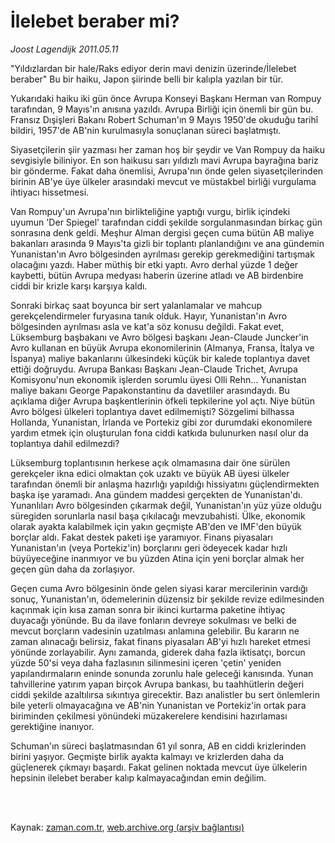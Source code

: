 # İlelebet beraber mi?

*Joost Lagendijk 2011.05.11*

<td class="columnist-detail">
<p>"Yıldızlardan bir hale/Raks ediyor derin mavi denizin üzerinde/İlelebet beraber" Bu bir haiku, Japon şiirinde belli bir kalıpla yazılan bir tür.</p>
<p>
<div id="haberMetinDiv">
<p>Yukarıdaki haiku iki gün önce Avrupa Konseyi Başkanı Herman van Rompuy tarafından, 9 Mayıs'ın anısına yazıldı. Avrupa Birliği için önemli bir gün bu. Fransız Dışişleri Bakanı Robert Schuman'ın 9 Mayıs 1950'de okuduğu tarihî bildiri, 1957'de AB'nin kurulmasıyla sonuçlanan süreci başlatmıştı.
<p>Siyasetçilerin şiir yazması her zaman hoş bir şeydir ve Van Rompuy da haiku sevgisiyle biliniyor. En son haikusu sarı yıldızlı mavi Avrupa bayrağına bariz bir gönderme. Fakat daha önemlisi, Avrupa'nın önde gelen siyasetçilerinden birinin AB'ye üye ülkeler arasındaki mevcut ve müstakbel birliği vurgulama ihtiyacı hissetmesi.
<p>Van Rompuy'un Avrupa'nın birlikteliğine yaptığı vurgu, birlik içindeki uyumun 'Der Spiegel' tarafından ciddi şekilde sorgulanmasından birkaç gün sonrasına denk geldi. Meşhur Alman dergisi geçen cuma bütün AB maliye bakanları arasında 9 Mayıs'ta gizli bir toplantı planlandığını ve ana gündemin Yunanistan'ın Avro bölgesinden ayrılması gerekip gerekmediğini tartışmak olacağını yazdı. Haber müthiş bir etki yaptı. Avro derhal yüzde 1 değer kaybetti, bütün Avrupa medyası haberin üzerine atladı ve AB birdenbire ciddi bir krizle karşı karşıya kaldı.
<p>Sonraki birkaç saat boyunca bir sert yalanlamalar ve mahcup gerekçelendirmeler furyasına tanık olduk. Hayır, Yunanistan'ın Avro bölgesinden ayrılması asla ve kat'a söz konusu değildi. Fakat evet, Lüksemburg başbakanı ve Avro bölgesi başkanı Jean-Claude Juncker'in Avro kullanan en büyük Avrupa ekonomilerinin (Almanya, Fransa, İtalya ve İspanya) maliye bakanlarını ülkesindeki küçük bir kalede toplantıya davet ettiği doğruydu. Avrupa Bankası Başkanı Jean-Claude Trichet, Avrupa Komisyonu'nun ekonomik işlerden sorumlu üyesi Olli Rehn... Yunanistan maliye bakanı George Papakonstantinu da davetliler arasındaydı. Bu açıklama diğer Avrupa başkentlerinin öfkeli tepkilerine yol açtı. Niye bütün Avro bölgesi ülkeleri toplantıya davet edilmemişti? Sözgelimi bilhassa Hollanda, Yunanistan, İrlanda ve Portekiz gibi zor durumdaki ekonomilere yardım etmek için oluşturulan fona ciddi katkıda bulunurken nasıl olur da toplantıya dahil edilmezdi?
<p>Lüksemburg toplantısının herkese açık olmamasına dair öne sürülen gerekçeler ikna edici olmaktan çok uzaktı ve büyük AB üyesi ülkeler tarafından önemli bir anlaşma hazırlığı yapıldığı hissiyatını güçlendirmekten başka işe yaramadı. Ana gündem maddesi gerçekten de Yunanistan'dı. Yunanlıları Avro bölgesinden çıkarmak değil, Yunanistan'ın yüz yüze olduğu süregiden sorunlarla nasıl başa çıkılacağı mevzubahisti. Ülke, ekonomik olarak ayakta kalabilmek için yakın geçmişte AB'den ve IMF'den büyük borçlar aldı. Fakat destek paketi işe yaramıyor. Finans piyasaları Yunanistan'ın (veya Portekiz'in) borçlarını geri ödeyecek kadar hızlı büyüyeceğine inanmıyor ve bu yüzden Atina için yeni borçlar almak her geçen gün daha da zorlaşıyor.
<p>Geçen cuma Avro bölgesinin önde gelen siyasi karar mercilerinin vardığı sonuç, Yunanistan'ın, ödemelerinin düzensiz bir şekilde revize edilmesinden kaçınmak için kısa zaman sonra bir ikinci kurtarma paketine ihtiyaç duyacağı yönünde. Bu da ilave fonların devreye sokulması ve belki de mevcut borçların vadesinin uzatılması anlamına gelebilir. Bu kararın ne zaman alınacağı belirsiz, fakat finans piyasaları AB'yi hızlı hareket etmesi yönünde zorlayabilir. Aynı zamanda, giderek daha fazla iktisatçı, borcun yüzde 50'si veya daha fazlasının silinmesini içeren 'çetin' yeniden yapılandırmaların eninde sonunda zorunlu hale geleceği kanısında. Yunan tahvillerine yatırım yapan birçok Avrupa bankası, bu taahhütlerin değeri ciddi şekilde azaltılırsa sıkıntıya girecektir. Bazı analistler bu sert önlemlerin bile yeterli olmayacağına ve AB'nin Yunanistan ve Portekiz'in ortak para biriminden çekilmesi yönündeki müzakerelere kendisini hazırlaması gerektiğine inanıyor.
<p>Schuman'ın süreci başlatmasından 61 yıl sonra, AB en ciddi krizlerinden birini yaşıyor. Geçmişte birlik ayakta kalmayı ve krizlerden daha da güçlenerek çıkmayı başardı. Fakat gelinen noktada mevcut üye ülkelerin hepsinin ilelebet beraber kalıp kalmayacağından emin değilim.</p></p></p></p></p></p></p></div>
</p>


<p><br>
		 </br></p></td>

Kaynak: [zaman.com.tr](http://zaman.com.tr/yazar.do?yazino=1132760), [web.archive.org (arşiv bağlantısı)](http://web.archive.org/web/20110511222844/http://zaman.com.tr:80/yazar.do?yazino=1132760)
